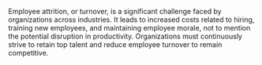 Employee attrition, or turnover, is a significant challenge faced by organizations across industries. It leads to increased costs related to hiring, training new employees, and maintaining employee morale, not to mention the potential disruption in productivity. Organizations must continuously strive to retain top talent and reduce employee turnover to remain competitive. 
